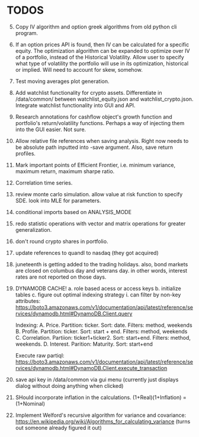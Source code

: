 # TODOS

5. Copy IV algorithm and option greek algorithms from old python cli program. 

16. If an option prices API is found, then IV can be calculated for a specific equity. The optimization algorithm can be expanded to optimize over IV of a portfolio, instead of the Historical Volatility. Allow user to specify what type of volatility the portfolio will use in its optimization, historical or implied. Will need to account for skew, somehow. 

17. Test moving averages plot generation.

21. Add watchlist functionality for crypto assets. Differentiate in /data/common/ between watchlist_equity.json and watchlist_crypto.json. Integrate watchlist functionality into GUI and API. 

23. Research annotations for cashflow object's growth function and portfolio's return/volatility functions. Perhaps a way of injecting them into the GUI easier. Not sure.

31. Allow relative file references when saving analysis. Right now needs to be absolute path inputted into -save argument. Also, save return profiles. 

34. Mark important points of Efficient Frontier, i.e. minimum variance, maximum return, maximum sharpe ratio.

35. Correlation time series.

42. review monte carlo simulation. allow value at risk function to specify SDE. look into MLE for parameters.

44. conditional imports based on ANALYSIS_MODE

46. redo statistic operations with vector and matrix operations for greater generalization.

51. don't round crypto shares in portfolio.

52. update references to quandl to nasdaq (they got acquired)

54. juneteenth is getting added to the trading holidays. also, bond markets are closed on columbus day and veterans day. in other words, interest rates are not reported on those days.

55. DYNAMODB CACHE!
    a. role based acess or access keys
    b. initialize tables
    c. figure out optimal indexing strategy
        i. can filter by non-key attributes: https://boto3.amazonaws.com/v1/documentation/api/latest/reference/services/dynamodb.html#DynamoDB.Client.query
    
    Indexing:
    A. Price. Partition: ticker. Sort: date. Filters: method, weekends
    B. Profile. Partition: ticker. Sort: start + end. Filters: method, weekends
    C. Correlation. Partiion: ticker1+ticker2. Sort: start+end. Filters: method, weekends.
    D. Interest. Parition: Maturity. Sort: start+end

    Execute raw partiql: https://boto3.amazonaws.com/v1/documentation/api/latest/reference/services/dynamodb.html#DynamoDB.Client.execute_transaction

56. save api key in /data/common via gui menu (currently just displays dialog without doing anything when clicked)

57. SHould incorporate inflation in the calculations. (1+Real)(1+Inflation) = (1+Nominal)

58. Implement Welford's recursive algorithm for variance and covariance: https://en.wikipedia.org/wiki/Algorithms_for_calculating_variance (turns out someone already figured it out)